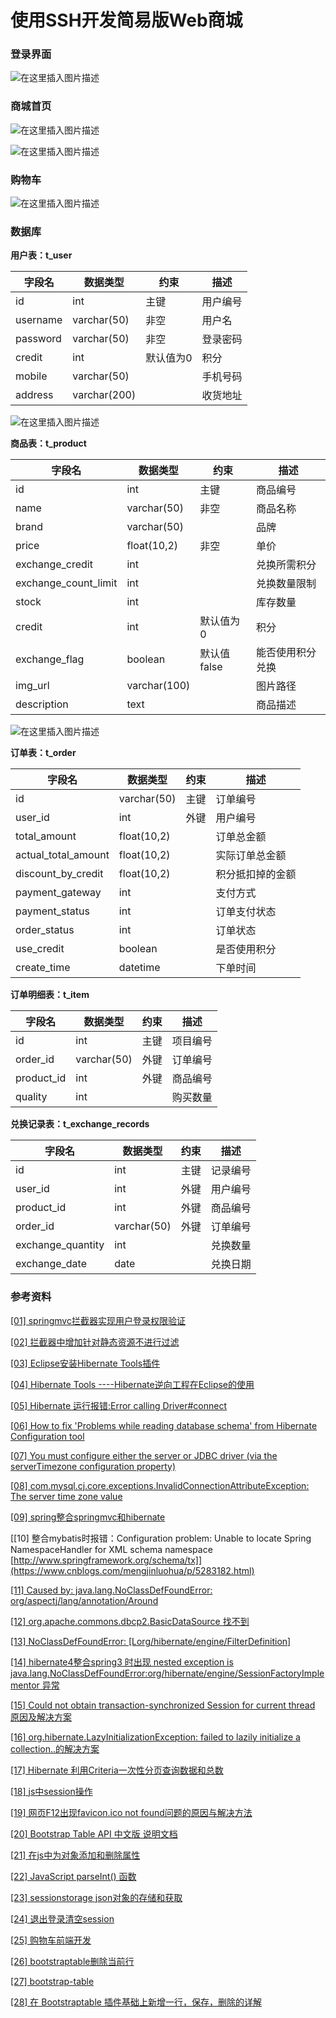 # 使用SSH开发简易版Web商城

### 登录界面

![在这里插入图片描述](https://img-blog.csdnimg.cn/20190930090116262.png?x-oss-process=image/watermark,type_ZmFuZ3poZW5naGVpdGk,shadow_10,text_aHR0cHM6Ly9ibG9nLmNzZG4ubmV0L3FxXzM3MjUxODk3,size_16,color_FFFFFF,t_70)

### 商城首页

![在这里插入图片描述](https://img-blog.csdnimg.cn/20191002091759706.png?x-oss-process=image/watermark,type_ZmFuZ3poZW5naGVpdGk,shadow_10,text_aHR0cHM6Ly9ibG9nLmNzZG4ubmV0L3FxXzM3MjUxODk3,size_16,color_FFFFFF,t_70)

![在这里插入图片描述](https://img-blog.csdnimg.cn/20191002091819113.png?x-oss-process=image/watermark,type_ZmFuZ3poZW5naGVpdGk,shadow_10,text_aHR0cHM6Ly9ibG9nLmNzZG4ubmV0L3FxXzM3MjUxODk3,size_16,color_FFFFFF,t_70)

### 购物车

![在这里插入图片描述](https://img-blog.csdnimg.cn/20191002091919693.png?x-oss-process=image/watermark,type_ZmFuZ3poZW5naGVpdGk,shadow_10,text_aHR0cHM6Ly9ibG9nLmNzZG4ubmV0L3FxXzM3MjUxODk3,size_16,color_FFFFFF,t_70)

### 数据库

**用户表：t_user**

|字段名|数据类型|约束|描述|
|---------|------------|------|------|
|id|int|主键|用户编号|
|username|varchar(50)|非空|用户名|
|password|varchar(50)|非空|登录密码|
|credit|int|默认值为0|积分|
|mobile|varchar(50)||手机号码|
|address|varchar(200)||收货地址|

![在这里插入图片描述](https://img-blog.csdnimg.cn/20191002104437405.png)

**商品表：t_product**

|字段名|数据类型|约束|描述|
|---------|------------|------|------|
|id|int|主键|商品编号|
|name|varchar(50)|非空|商品名称|
|brand|varchar(50)||品牌|
|price|float(10,2)|非空|单价|
|exchange_credit|int||兑换所需积分|
|exchange_count_limit|int||兑换数量限制|
|stock|int||库存数量|
|credit|int|默认值为0|积分|
|exchange_flag|boolean|默认值false|能否使用积分兑换|
|img_url|varchar(100)||图片路径|
|description|text||商品描述|

![在这里插入图片描述](https://img-blog.csdnimg.cn/20191005095833544.png?x-oss-process=image/watermark,type_ZmFuZ3poZW5naGVpdGk,shadow_10,text_aHR0cHM6Ly9ibG9nLmNzZG4ubmV0L3FxXzM3MjUxODk3,size_16,color_FFFFFF,t_70)

**订单表：t_order**

|字段名|数据类型|约束|描述|
|---------|------------|------|------|
|id|varchar(50)|主键|订单编号|
|user_id|int|外键|用户编号|
|total_amount|float(10,2)||订单总金额|
|actual_total_amount|float(10,2)||实际订单总金额|
|discount_by_credit|float(10,2)||积分抵扣掉的金额|
|payment_gateway|int||支付方式|
|payment_status|int||订单支付状态|
|order_status|int||订单状态|
|use_credit|boolean||是否使用积分|
|create_time|datetime||下单时间|

**订单明细表：t_item**

|字段名|数据类型|约束|描述|
|---------|------------|------|------|
|id|int|主键|项目编号|
|order_id|varchar(50)|外键|订单编号|
|product_id|int|外键|商品编号|
|quality|int||购买数量|

**兑换记录表：t_exchange_records**

|字段名|数据类型|约束|描述|
|---------|------------|------|------|
|id|int|主键|记录编号|
|user_id|int|外键|用户编号|
|product_id|int|外键|商品编号|
|order_id|varchar(50)|外键|订单编号|
|exchange_quantity|int||兑换数量|
|exchange_date|date||兑换日期|

### 参考资料

[[01] springmvc拦截器实现用户登录权限验证](https://www.cnblogs.com/limn/p/8733126.html)

[[02] 拦截器中增加针对静态资源不进行过滤](https://www.cnblogs.com/mophy/p/8465598.html)

[[03] Eclipse安装Hibernate Tools插件](https://blog.csdn.net/wsf408908184/article/details/80839129)

[[04] Hibernate Tools ----Hibernate逆向工程在Eclipse的使用](https://blog.csdn.net/wsf408908184/article/details/80838993)

[[05] Hibernate 运行报错:Error calling Driver#connect](https://blog.csdn.net/slan2069586311/article/details/56840701)

[[06] How to fix 'Problems while reading database schema' from Hibernate Configuration tool](https://stackoverflow.com/questions/56737697)

[[07] You must configure either the server or JDBC driver (via the serverTimezone configuration property)](https://blog.csdn.net/leoma2012/article/details/96348125)

[[08] com.mysql.cj.core.exceptions.InvalidConnectionAttributeException: The server time zone value](https://blog.csdn.net/qq_16166139/article/details/52838025)

[[09] spring整合springmvc和hibernate](https://www.cnblogs.com/sam-uncle/p/8681515.html)

[[10] 整合mybatis时报错：Configuration problem: Unable to locate Spring NamespaceHandler for XML schema namespace [http://www.springframework.org/schema/tx]](https://www.cnblogs.com/mengjinluohua/p/5283182.html)

[[11] Caused by: java.lang.NoClassDefFoundError: org/aspectj/lang/annotation/Around](http://www.mamicode.com/info-detail-2112068.html)

[[12] org.apache.commons.dbcp2.BasicDataSource 找不到](https://blog.csdn.net/u010398232/article/details/90731835)

[[13] NoClassDefFoundError: [Lorg/hibernate/engine/FilterDefinition]](https://blog.csdn.net/shangquan2012/article/details/52468491)

[[14] hibernate4整合spring3  时出现 nested exception is java.lang.NoClassDefFoundError:org/hibernate/engine/SessionFactoryImplementor 异常](https://www.cnblogs.com/Mr-Clint/p/3580287.html)

[[15] Could not obtain transaction-synchronized Session for current thread 原因及解决方案](https://www.cnblogs.com/zeng1994/p/7778145.html)

[[16] org.hibernate.LazyInitializationException: failed to lazily initialize a collection..的解决方案](https://blog.csdn.net/tanga842428/article/details/80277302)

[[17] Hibernate 利用Criteria一次性分页查询数据和总数](https://blog.csdn.net/qq_42891484/article/details/82792133)

[[18] js中session操作](https://www.cnblogs.com/jack-zou/p/8508178.html)

[[19] 网页F12出现favicon.ico not found问题的原因与解决方法](https://blog.csdn.net/qq_39300332/article/details/79440622)

[[20] Bootstrap Table API 中文版 说明文档](https://blog.csdn.net/yapengliu/article/details/80191699)

[[21] 在js中为对象添加和删除属性](https://blog.csdn.net/qq_37899792/article/details/89914010)

[[22] JavaScript parseInt() 函数](https://www.w3school.com.cn/jsref/jsref_parseInt.asp)

[[23] sessionstorage json对象的存储和获取](https://www.cnblogs.com/fanny123/p/9050309.html)

[[24] 退出登录清空session](https://blog.csdn.net/z19799100/article/details/87889852)

[[25] 购物车前端开发](https://www.jb51.net/article/91362.htm)

[[26] bootstraptable删除当前行](https://www.2cto.com/kf/201810/781559.html)

[[27] bootstrap-table](https://www.cnblogs.com/wsblogs/p/7738044.html)

[[28] 在 Bootstraptable 插件基础上新增一行，保存，删除的详解](https://www.cnblogs.com/zsber/p/9560148.html)
